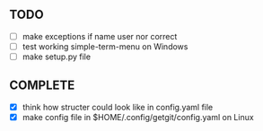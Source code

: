 ## TODO
- [ ] make exceptions if name user nor correct
- [ ] test working simple-term-menu on Windows
- [ ] make setup.py file

## COMPLETE
- [x] think how structer could look like in config.yaml file
- [x] make config file in $HOME/.config/getgit/config.yaml on Linux

